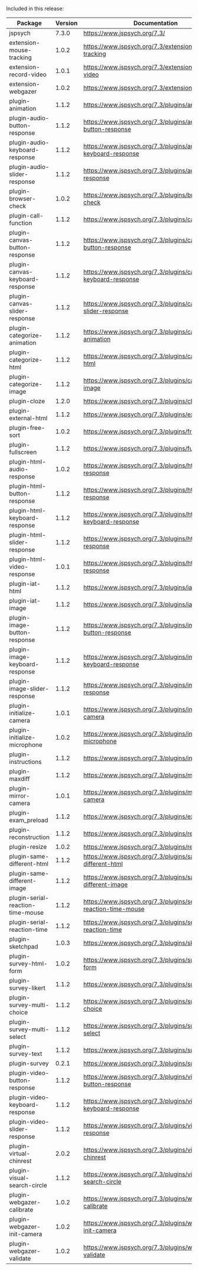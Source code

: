 Included in this release:

Package|Version|Documentation
--- | --- | ---
jspsych|7.3.0|https://www.jspsych.org/7.3/
extension-mouse-tracking|1.0.2|https://www.jspsych.org/7.3/extensions/mouse-tracking
extension-record-video|1.0.1|https://www.jspsych.org/7.3/extensions/record-video
extension-webgazer|1.0.2|https://www.jspsych.org/7.3/extensions/webgazer
plugin-animation|1.1.2|https://www.jspsych.org/7.3/plugins/animation
plugin-audio-button-response|1.1.2|https://www.jspsych.org/7.3/plugins/audio-button-response
plugin-audio-keyboard-response|1.1.2|https://www.jspsych.org/7.3/plugins/audio-keyboard-response
plugin-audio-slider-response|1.1.2|https://www.jspsych.org/7.3/plugins/audio-slider-response
plugin-browser-check|1.0.2|https://www.jspsych.org/7.3/plugins/browser-check
plugin-call-function|1.1.2|https://www.jspsych.org/7.3/plugins/call-function
plugin-canvas-button-response|1.1.2|https://www.jspsych.org/7.3/plugins/canvas-button-response
plugin-canvas-keyboard-response|1.1.2|https://www.jspsych.org/7.3/plugins/canvas-keyboard-response
plugin-canvas-slider-response|1.1.2|https://www.jspsych.org/7.3/plugins/canvas-slider-response
plugin-categorize-animation|1.1.2|https://www.jspsych.org/7.3/plugins/categorize-animation
plugin-categorize-html|1.1.2|https://www.jspsych.org/7.3/plugins/categorize-html
plugin-categorize-image|1.1.2|https://www.jspsych.org/7.3/plugins/categorize-image
plugin-cloze|1.2.0|https://www.jspsych.org/7.3/plugins/cloze
plugin-external-html|1.1.2|https://www.jspsych.org/7.3/plugins/external-html
plugin-free-sort|1.0.2|https://www.jspsych.org/7.3/plugins/free-sort
plugin-fullscreen|1.1.2|https://www.jspsych.org/7.3/plugins/fullscreen
plugin-html-audio-response|1.0.2|https://www.jspsych.org/7.3/plugins/html-audio-response
plugin-html-button-response|1.1.2|https://www.jspsych.org/7.3/plugins/html-button-response
plugin-html-keyboard-response|1.1.2|https://www.jspsych.org/7.3/plugins/html-keyboard-response
plugin-html-slider-response|1.1.2|https://www.jspsych.org/7.3/plugins/html-slider-response
plugin-html-video-response|1.0.1|https://www.jspsych.org/7.3/plugins/html-video-response
plugin-iat-html|1.1.2|https://www.jspsych.org/7.3/plugins/iat-html
plugin-iat-image|1.1.2|https://www.jspsych.org/7.3/plugins/iat-image
plugin-image-button-response|1.1.2|https://www.jspsych.org/7.3/plugins/image-button-response
plugin-image-keyboard-response|1.1.2|https://www.jspsych.org/7.3/plugins/image-keyboard-response
plugin-image-slider-response|1.1.2|https://www.jspsych.org/7.3/plugins/image-slider-response
plugin-initialize-camera|1.0.1|https://www.jspsych.org/7.3/plugins/initialize-camera
plugin-initialize-microphone|1.0.2|https://www.jspsych.org/7.3/plugins/initialize-microphone
plugin-instructions|1.1.2|https://www.jspsych.org/7.3/plugins/instructions
plugin-maxdiff|1.1.2|https://www.jspsych.org/7.3/plugins/maxdiff
plugin-mirror-camera|1.0.1|https://www.jspsych.org/7.3/plugins/mirror-camera
plugin-exam_preload|1.1.2|https://www.jspsych.org/7.3/plugins/exam_preload
plugin-reconstruction|1.1.2|https://www.jspsych.org/7.3/plugins/reconstruction
plugin-resize|1.0.2|https://www.jspsych.org/7.3/plugins/resize
plugin-same-different-html|1.1.2|https://www.jspsych.org/7.3/plugins/same-different-html
plugin-same-different-image|1.1.2|https://www.jspsych.org/7.3/plugins/same-different-image
plugin-serial-reaction-time-mouse|1.1.2|https://www.jspsych.org/7.3/plugins/serial-reaction-time-mouse
plugin-serial-reaction-time|1.1.2|https://www.jspsych.org/7.3/plugins/serial-reaction-time
plugin-sketchpad|1.0.3|https://www.jspsych.org/7.3/plugins/sketchpad
plugin-survey-html-form|1.0.2|https://www.jspsych.org/7.3/plugins/survey-html-form
plugin-survey-likert|1.1.2|https://www.jspsych.org/7.3/plugins/survey-likert
plugin-survey-multi-choice|1.1.2|https://www.jspsych.org/7.3/plugins/survey-multi-choice
plugin-survey-multi-select|1.1.2|https://www.jspsych.org/7.3/plugins/survey-multi-select
plugin-survey-text|1.1.2|https://www.jspsych.org/7.3/plugins/survey-text
plugin-survey|0.2.1|https://www.jspsych.org/7.3/plugins/survey
plugin-video-button-response|1.1.2|https://www.jspsych.org/7.3/plugins/video-button-response
plugin-video-keyboard-response|1.1.2|https://www.jspsych.org/7.3/plugins/video-keyboard-response
plugin-video-slider-response|1.1.2|https://www.jspsych.org/7.3/plugins/video-slider-response
plugin-virtual-chinrest|2.0.2|https://www.jspsych.org/7.3/plugins/virtual-chinrest
plugin-visual-search-circle|1.1.2|https://www.jspsych.org/7.3/plugins/visual-search-circle
plugin-webgazer-calibrate|1.0.2|https://www.jspsych.org/7.3/plugins/webgazer-calibrate
plugin-webgazer-init-camera|1.0.2|https://www.jspsych.org/7.3/plugins/webgazer-init-camera
plugin-webgazer-validate|1.0.2|https://www.jspsych.org/7.3/plugins/webgazer-validate
